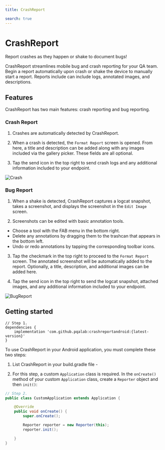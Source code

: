 ```yaml
---
title: CrashReport

search: true
---
```


# CrashReport

Report crashes as they happen or shake to document bugs!

CrashReport streamlines mobile bug and crash reporting for your QA team. Begin a report automatically upon crash or shake the device to manually start a report. Reports include can include logs, annotated images, and descriptions.

## Features

CrashReport has two main features: crash reporting and bug reporting.

### Crash Report

1. Crashes are automatically detected by CrashReport.

2. When a crash is detected, the `Format Report` screen is opened. From here, a title and description can be added along with any images included via the gallery picker. These fields are all optional.

3. Tap the send icon in the top right to send crash logs and any additional information included to your endpoint.

![Crash](https://i.imgur.com/3D6vr80.png)

### Bug Report

1. When a shake is detected, CrashReport captures a logcat snapshot, takes a screenshot, and displays the screenshot in the `Edit Image` screen.

2. Screenshots can be edited with basic annotation tools. 
* Choose a tool with the FAB menu in the bottom right. 
* Delete any annotations by dragging them to the trashcan that appears in the bottom left. 
* Undo or redo annotations by tapping the corresponding toolbar icons.

3. Tap the checkmark in the top right to proceed to the `Format Report` screen. The annotated screenshot will be automatically added to the report. Optionally, a title, description, and additional images can be added here.

4. Tap the send icon in the top right to send the logcat snapshot, attached images, and any additional information included to your endpoint.

![BugReport](https://i.imgur.com/0QdChk8.png)

## Getting started

```
// Step 1.
dependencies {
    implementation 'com.github.pqalab:crashreportandroid:{latest-version}'
}
```

To use CrashReport in your Android application, you must complete these two steps:

1. List CrashReport in your build.gradle file -

2. For this step, a custom `Application` class is required. In the `onCreate()` method of your custom `Application` class, create a `Reporter` object and then `init()`:

```java
// Step 2.
public class CustomApplication extends Application {

    @Override
    public void onCreate() {
        super.onCreate();

        Reporter reporter = new Reporter(this);
        reporter.init();

    }
}
```
